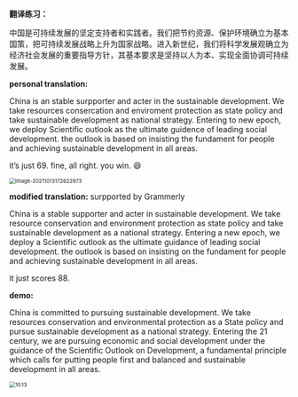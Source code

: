 **翻译练习：**

中国是可持续发展的坚定支持者和实践者。我们把节约资源、保护环境确立为基本国策，把可持续发展战略上升为国家战略。进入新世纪，我们将科学发展观确立为经济社会发展的重要指导方针，其基本要求是坚持以人为本、实现全面协调可持续发展。

**personal translation:**

China is an stable surpporter and acter in the sustainable development. We take resources consercation and enviroment protection as state policy and take sustainable development as national strategy. Entering to new epoch, we deploy Scientific outlook as the ultimate guidence of leading social development. the outlook is based on insisting the fundament for people and achieving sustainable development in all areas.

it’s just 69. fine, all right. you win. :smile:

<img src="C:\Users\Lenovo\AppData\Roaming\Typora\typora-user-images\image-20211013172622973.png" alt="image-20211013172622973" style="zoom: 67%;" />

**modified translation:** surpported by Grammerly

China is a stable supporter and acter in sustainable development. We take resource conservation and environment protection as state policy and take sustainable development as a national strategy. Entering a new epoch, we deploy a Scientific outlook as the ultimate guidance of leading social development. the outlook is based on insisting on the fundament for people and achieving sustainable development in all areas.

it just scores 88.

**demo:**

China is committed to pursuing sustainable development. We take resources conservation and environmental protection as a State policy and pursue sustainable development as a national strategy. Entering the 21 century, we are pursuing economic and social development under the guidance of the Scientific Outlook on Development, a fundamental principle which calls for putting people first and balanced and sustainable development in all areas.

<img src="C:\Users\Lenovo\Desktop\daily translation\10.13.jpg" alt="10.13" style="zoom:67%;" />

